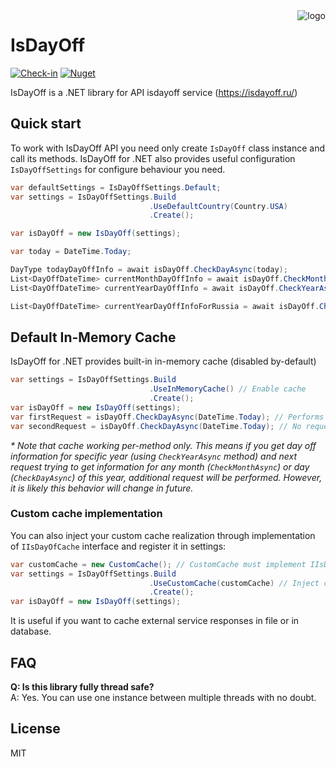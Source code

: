 ﻿<img src="isdayoff.ico" alt="logo" align="right"/>

# IsDayOff

[![Check-in](https://github.com/picolino/isdayoff/workflows/Check-in/badge.svg)](https://github.com/picolino/isdayoff)
[![Nuget](https://img.shields.io/nuget/v/isdayoff)](https://www.nuget.org/packages/isdayoff/)

IsDayOff is a .NET library for API isdayoff service (https://isdayoff.ru/)

## Quick start

To work with IsDayOff API you need only create `IsDayOff` class instance and call its methods.
IsDayOff for .NET also provides useful configuration `IsDayOffSettings` 
for configure behaviour you need.

```c#
var defaultSettings = IsDayOffSettings.Default;
var settings = IsDayOffSettings.Build
                               .UseDefaultCountry(Country.USA)
                               .Create();

var isDayOff = new IsDayOff(settings);

var today = DateTime.Today;

DayType todayDayOffInfo = await isDayOff.CheckDayAsync(today);
List<DayOffDateTime> currentMonthDayOffInfo = await isDayOff.CheckMonthAsync(today.Year, today.Month);
List<DayOffDateTime> currentYearDayOffInfo = await isDayOff.CheckYearAsync(today.Year);

List<DayOffDateTime> currentYearDayOffInfoForRussia = await isDayOff.CheckYearAsync(today.Year, Country.Russia);
```

## Default In-Memory Cache
IsDayOff for .NET provides built-in in-memory cache (disabled by-default)

```c#
var settings = IsDayOffSettings.Build
                               .UseInMemoryCache() // Enable cache
                               .Create();
var isDayOff = new IsDayOff(settings);
var firstRequest = isDayOff.CheckDayAsync(DateTime.Today); // Performs request to external service
var secondRequest = isDayOff.CheckDayAsync(DateTime.Today); // No request performs
```

_* Note that cache working per-method only. This means if you get day 
off information for specific year (using `CheckYearAsync` method) 
and next request trying to get information for any month (`CheckMonthAsync`) 
or day (`CheckDayAsync`) of this year, additional request will be performed.
However, it is likely this behavior will change in future._

### Custom cache implementation
You can also inject your custom cache realization through 
implementation of `IIsDayOfCache` interface and register it in settings:

```c#
var customCache = new CustomCache(); // CustomCache must implement IIsDayOfCache
var settings = IsDayOffSettings.Build
                               .UseCustomCache(customCache) // Inject cache
                               .Create();
var isDayOff = new IsDayOff(settings);
```

It is useful if you want to cache external service responses in file or in database.

## FAQ
**Q: Is this library fully thread safe?**  
A: Yes. You can use one instance between multiple threads with no doubt.

## License
MIT
